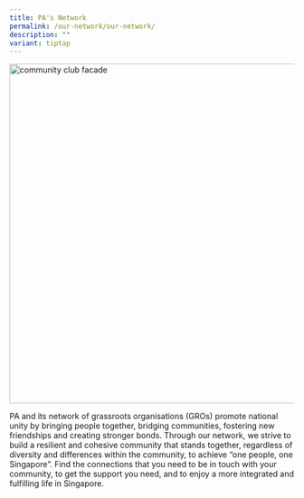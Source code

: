 ```yaml
---
title: PA's Network
permalink: /our-network/our-network/
description: ""
variant: tiptap
---
```

<div class="isomer-image-wrapper">
<img style="width:600px" height="auto" width="100%" alt="community club facade" src="/images/Our%20Network/Community%20Club/MacPherson%20CC%20Photograph.jpg">
</div>
<p>PA and its network of grassroots organisations (GROs) promote national
unity by bringing people together, bridging communities, fostering new
friendships and creating stronger bonds. Through our network, we strive
to build a resilient and cohesive community that stands together, regardless
of diversity and differences within the community, to achieve “one people,
one Singapore”. Find the connections that you need to be in touch with
your community, to get the support you need, and to enjoy a more integrated
and fulfilling life in Singapore.</p>
